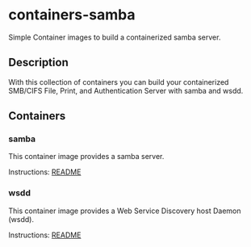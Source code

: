# containers-samba

Simple Container images to build a containerized samba server.

## Description

With this collection of containers you can build your containerized SMB/CIFS File, Print, and Authentication Server with samba and wsdd.

## Containers
### samba

This container image provides a samba server.

Instructions: [README](samba/README.md)

### wsdd

This container image provides a Web Service Discovery host Daemon (wsdd).

Instructions: [README](wsdd/README.md)
